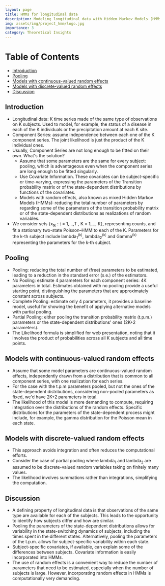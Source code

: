 ```yaml
---
layout: page
title: HMMs for longitudinal data
description: Modeling longitudinal data with Hidden Markov Models (HMMs) to improve parameter estimation
img: assets/img/project_hmm/logo.jpg
importance: 3
category: Theoretical Insights
---
```



# Table of Contents
- [Introduction](#introduction)
- [Pooling](#pooling)
- [Models with continuous-valued random effects](#models-with-continuous-valued-random-effects)
- [Models with discrete-valued random effects](#models-with-discrete-valued-random-effects)
- [Discussion](#discussion)

<h2>Introduction</h2>
<a name="introduction"></a>
<ul>
  <li>Longitudinal data: K time series made of the same type of observations on K subjects. Used to model, for example, the status of a disease in each of the K individuals or the precipitation amount at each K site.</li>
  <li>Component Series: assume independence between each one of the K component series. The joint likelihood is just the product of the K individual ones.</li>
  <li>Usually, Component Series are not long enough to be fitted on their own. What's the solution?
    <ul>
      <li>Assume that some parameters are the same for every subject: pooling, which is advantageous even when the component series are long enough to be fitted singularly.</li>
      <li>Use Covariate Information. These covariates can be subject-specific or time-varying, expressing the parameters of the Transition probability matrix or of the state-dependent distributions by functions of the covariates.</li>
      <li>Models with random effects, also known as mixed Hidden Markov Models (HMMs): reducing the total number of parameters by regarding some of the parameters of the transition probability matrix or of the state-dependent distributions as realizations of random variables.</li>
    </ul>
  </li>
  <li>We consider sets {x<sub>tk</sub> : t = 1,...,T , K = 1,..., K}, representing counts, and fit a stationary two-state Poisson–HMM to each of the K. Parameters for the k-th subject include lambda<sub>1</sub><sup>(k)</sup>, lambda<sub>2</sub><sup>(k)</sup> and Gamma<sup>(k)</sup> representing the parameters for the k-th subject.</li>
</ul>

<h2>Pooling</h2>
<a name="pooling"></a>
<ul>
  <li>Pooling: reducing the total number of (free) parameters to be estimated, leading to a reduction in the standard error (s.e.) of the estimators.</li>
  <li>No Pooling: estimate 4 parameters for each component series: 4K parameters in total. Estimates obtained with no pooling provide a useful starting point, distinguishing the parameters that are approximately constant across subjects.</li>
  <li>Complete Pooling: estimate only 4 parameters, it provides a baseline model, useful for showing the benefit of applying alternative models with partial pooling.</li>
  <li>Partial Pooling: either pooling the transition probability matrix (t.p.m.) parameters or the state-dependent distributions' ones (2K+2 parameters).</li>
  <li>The Likelihood formula is simplified for web presentation, noting that it involves the product of probabilities across all K subjects and all time points.</li>
</ul>

<h2>Models with continuous-valued random effects</h2>
<a name="models-with-continuous-valued-random-effects"></a>
<ul>
  <li>Assume that some model parameters are continuous-valued random effects, independently drawn from a distribution that is common to all component series, with one realization for each series.</li>
  <li>For the case with the t.p.m parameters pooled, but not the ones of the state-dependent distributions, considering non-pooled parameters as fixed, we'd have 2K+2 parameters in total.</li>
  <li>The likelihood of this model is more demanding to compute, requiring integration over the distributions of the random effects. Specific distributions for the parameters of the state-dependent process might include, for example, the gamma distribution for the Poisson mean in each state.</li>
</ul>

<h2>Models with discrete-valued random effects</h2>
<a name="models-with-discrete-valued-random-effects"></a>
<ul>
  <li>This approach avoids integration and often reduces the computational efforts.</li>
  <li>Consider the case of partial pooling where lambda<sub>1</sub> and lambda<sub>2</sub> are assumed to be discrete-valued random variables taking on finitely many values.</li>
  <li>The likelihood involves summations rather than integrations, simplifying the computation.</li>
</ul>

<h2>Discussion</h2>
<a name="discussion"></a>
<ul>
  <li>A defining property of longitudinal data is that observations of the same type are available for each of the subjects. This leads to the opportunity to identify how subjects differ and how are similar.</li>
  <li>Pooling the parameters of the state-dependent distributions allows for variability in the state-switching dynamics of subjects, including the times spent in the different states. Alternatively, pooling the parameters of the t.p.m. allows for subject-specific variability within each state.</li>
  <li>Subject-specific covariates, if available, can explain some of the differences between subjects. Covariate information is easily incorporated into HMMs.</li>
  <li>The use of random effects is a convenient way to reduce the number of parameters that need to be estimated, especially when the number of subjects is large. However, incorporating random effects in HMMs is computationally very demanding.</li>
</ul>
